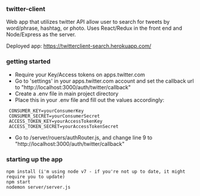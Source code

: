 ### twitter-client

Web app that utilizes twitter API allow user to search for tweets by word/phrase, hashtag, or photo. Uses React/Redux in the front end and Node/Express as the server.

Deployed app: https://twitterclient-search.herokuapp.com/

### getting started

* Require your Key/Access tokens on apps.twitter.com
* Go to 'settings' in your apps.twitter.com account and set the callback url to "http://localhost:3000/auth/twitter/callback"
* Create a .env file in main project directory
* Place this in your .env file and fill out the values accordingly: 
```
 CONSUMER_KEY=yourConsumerKey
 CONSUMER_SECRET=yourConsumerSecret
 ACCESS_TOKEN_KEY=yourAccessTokenKey
 ACCESS_TOKEN_SECRET=yourAccessTokenSecret
```
* Go to /server/rouers/authRouter.js, and change line 9 to "http://localhost:3000/auth/twitter/callback"

### starting up the app

```
npm install (i'm using node v7 - if you're not up to date, it might require you to update)
npm start
nodemon server/server.js

```